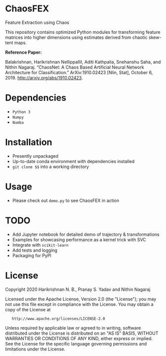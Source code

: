 # ChaosFEX

Feature Extraction using Chaos

This repository contains optimized Python modules for transforming feature matrices
into higher dimensions using estimates derived from chaotic skew-tent maps.

**Reference Paper:**

Balakrishnan, Harikrishnan Nellippallil, Aditi Kathpalia, Snehanshu Saha, and Nithin Nagaraj. “ChaosNet: A Chaos Based Artificial Neural Network Architecture for Classification.” ArXiv:1910.02423 [Nlin, Stat], October 6, 2019. http://arxiv.org/abs/1910.02423.

# Dependencies

 - `Python 3`
 - `Numpy`
 - `Numba`

# Installation

 - Presently unpackaged
 - Up-to-date conda environment with dependencies installed
 - `git clone $$` into a working directory

# Usage

 - Please check out `demo.py` to see ChaosFEX in action

# TODO

 - Add Jupyter notebook for detailed demo of trajectory & transformations
 - Examples for showcasing performance as a kernel trick with SVC
 - Integrate with `scikit-learn`
 - Add tests and logging
 - Packaging for PyPI


# License

Copyright 2020 Harikrishnan N. B., Pranay S. Yadav and Nithin Nagaraj

   Licensed under the Apache License, Version 2.0 (the "License");
   you may not use this file except in compliance with the License.
   You may obtain a copy of the License at

       http://www.apache.org/licenses/LICENSE-2.0

   Unless required by applicable law or agreed to in writing, software
   distributed under the License is distributed on an "AS IS" BASIS,
   WITHOUT WARRANTIES OR CONDITIONS OF ANY KIND, either express or implied.
   See the License for the specific language governing permissions and
   limitations under the License.